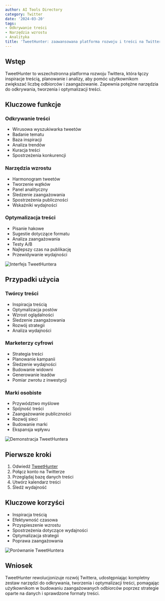 ```yaml
---
author: AI Tools Directory
category: Twitter
date: '2024-03-20'
tags:
- Odkrywanie treści
- Narzędzia wzrostu
- Analityka
title: 'TweetHunter: zaawansowana platforma rozwoju i treści na Twitterze'
---
```


## Wstęp

TweetHunter to wszechstronna platforma rozwoju Twittera, która łączy inspiracje treścią, planowanie i analizy, aby pomóc użytkownikom zwiększać liczbę odbiorców i zaangażowanie. Zapewnia potężne narzędzia do odkrywania, tworzenia i optymalizacji treści.

## Kluczowe funkcje

### Odkrywanie treści
- Wirusowa wyszukiwarka tweetów
- Badanie tematu
- Baza inspiracji
- Analiza trendów
- Kuracja treści
- Spostrzeżenia konkurencji

### Narzędzia wzrostu
- Harmonogram tweetów
- Tworzenie wątków
- Panel analityczny
- Śledzenie zaangażowania
- Spostrzeżenia publiczności
- Wskaźniki wydajności

### Optymalizacja treści
- Pisanie hakowe
- Sugestie dotyczące formatu
- Analiza zaangażowania
- Testy A/B
- Najlepszy czas na publikację
- Przewidywanie wydajności

![Interfejs TweetHuntera](/imgs/tweethunter/interface.jpg)

## Przypadki użycia

### Twórcy treści
- Inspiracja treścią
- Optymalizacja postów
- Wzrost oglądalności
- Śledzenie zaangażowania
- Rozwój strategii
- Analiza wydajności

### Marketerzy cyfrowi
- Strategia treści
- Planowanie kampanii
- Śledzenie wydajności
- Budowanie widowni
- Generowanie leadów
- Pomiar zwrotu z inwestycji

### Marki osobiste
- Przywództwo myślowe
- Spójność treści
- Zaangażowanie publiczności
- Rozwój sieci
- Budowanie marki
- Ekspansja wpływu

![Demonstracja TweetHuntera](/imgs/tweethunter/demo.jpg)

## Pierwsze kroki

1. Odwiedź [TweetHunter](https://tweethunter.io)
2. Połącz konto na Twitterze
3. Przeglądaj bazę danych treści
4. Utwórz kalendarz treści
5. Śledź wydajność

## Kluczowe korzyści

- Inspiracja treścią
- Efektywność czasowa
- Przyspieszenie wzrostu
- Spostrzeżenia dotyczące wydajności
- Optymalizacja strategii
- Poprawa zaangażowania

![Porównanie TweetHuntera](/imgs/tweethunter/comparison.jpg)

## Wniosek

TweetHunter rewolucjonizuje rozwój Twittera, udostępniając kompletny zestaw narzędzi do odkrywania, tworzenia i optymalizacji treści, pomagając użytkownikom w budowaniu zaangażowanych odbiorców poprzez strategie oparte na danych i sprawdzone formaty treści.